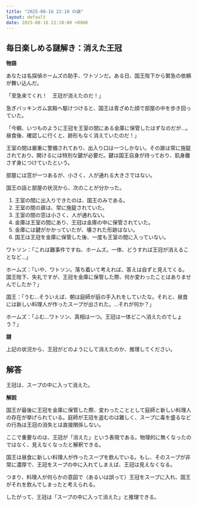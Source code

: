 ```yaml
---
title: "2025-08-16 22:10 の謎"
layout: default
date: 2025-08-16 22:10:00 +0900
---
```

## 毎日楽しめる謎解き：消えた王冠

**物語**

あなたは名探偵ホームズの助手、ワトソンだ。ある日、国王陛下から緊急の依頼が舞い込んだ。

「至急来てくれ！　王冠が消えたのだ！」

急ぎバッキンガム宮殿へ駆けつけると、国王は青ざめた顔で部屋の中を歩き回っていた。

「今朝、いつものように王冠を王室の間にある金庫に保管したはずなのだが…。昼食後、確認しに行くと、跡形もなく消えていたのだ！」

王室の間は厳重に警備されており、出入り口は一つしかない。その扉は常に施錠されており、開けるには特別な鍵が必要だ。鍵は国王自身が持っており、肌身離さず身につけていたという。

部屋には窓が一つあるが、小さく、人が通れる大きさではない。

国王の話と部屋の状況から、次のことが分かった。

1.  王室の間に出入りできたのは、国王のみである。
2.  王室の間の扉は、常に施錠されていた。
3.  王室の間の窓は小さく、人が通れない。
4.  金庫は王室の間にあり、王冠は金庫の中に保管されていた。
5.  金庫には鍵がかかっていたが、壊された形跡はない。
6.  国王は王冠を金庫に保管した後、一度も王室の間に入っていない。

ワトソン：「これは難事件ですね、ホームズ。一体、どうすれば王冠が消えることなど…」

ホームズ：「いや、ワトソン。落ち着いて考えれば、答えは自ずと見えてくる。国王陛下、失礼ですが、王冠を金庫に保管した際、何か変わったことはありませんでしたか？」

国王：「うむ…そういえば、朝は庭師が庭の手入れをしていたな。それと、昼食には新しい料理人が作ったスープが出された。…それが何か？」

ホームズ：「ふむ…ワトソン、真相は一つ。王冠は一体どこへ消えたのでしょう？」

**謎**

上記の状況から、王冠がどのようにして消えたのか、推理してください。

## 解答

王冠は、スープの中に入って消えた。

**解説**

国王が最後に王冠を金庫に保管した際、変わったこととして庭師と新しい料理人の存在が挙げられている。庭師が王冠を盗むのは難しく、スープに毒を盛るなどの行為は王冠の消失とは直接関係しない。

ここで重要なのは、王冠が「消えた」という表現である。物理的に無くなったのではなく、見えなくなったと解釈できる。

国王は昼食に新しい料理人が作ったスープを飲んでいる。もし、そのスープが非常に濃厚で、王冠をスープの中に入れてしまえば、王冠は見えなくなる。

つまり、料理人が何らかの意図で（あるいは誤って）王冠をスープに入れ、国王がそれを飲んでしまったと考えられる。

したがって、王冠は「スープの中に入って消えた」と推理できる。

